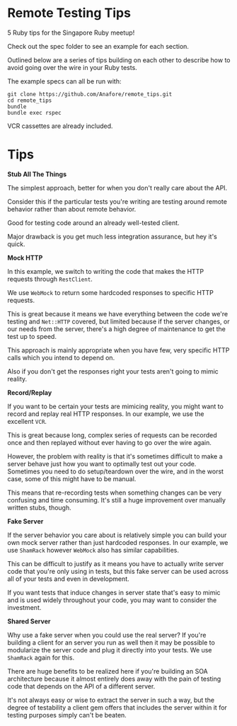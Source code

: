 Remote Testing Tips
===

5 Ruby tips for the Singapore Ruby meetup!

Check out the spec folder to see an example for each section.

Outlined below are a series of tips building on each other to describe how to avoid going over the wire in your Ruby tests.

The example specs can all be run with:

    git clone https://github.com/Anafore/remote_tips.git
    cd remote_tips
    bundle
    bundle exec rspec
    
VCR cassettes are already included.

Tips
=====

**Stub All The Things**

The simplest approach, better for when you don't really care about the API.

Consider this if the particular tests you're writing are testing around remote behavior rather than about remote behavior.

Good for testing code around an already well-tested client.

Major drawback is you get much less integration assurance, but hey it's quick.

**Mock HTTP**

In this example, we switch to writing the code that makes the HTTP requests through `RestClient`.

We use `WebMock` to return some hardcoded responses to specific HTTP requests.

This is great because it means we have everything between the code we're testing and `Net::HTTP` covered, but limited because if the server changes, or our needs from the server, there's a high degree of maintenance to get the test up to speed.

This approach is mainly appropriate when you have few, very specific HTTP calls which you intend to depend on.

Also if you don't get the responses right your tests aren't going to mimic reality.

**Record/Replay**

If you want to be certain your tests are mimicing reality, you might want to record and replay real HTTP responses. In our example, we use the excellent `VCR`.

This is great because long, complex series of requests can be recorded once and then replayed without ever having to go over the wire again.

However, the problem with reality is that it's sometimes difficult to make a server behave just how you want to optimally test out your code. Sometimes you need to do setup/teardown over the wire, and in the worst case, some of this might have to be manual.

This means that re-recording tests when something changes can be very confusing and time consuming. It's still a huge improvement over manually written stubs, though.

**Fake Server**

If the server behavior you care about is relatively simple you can build your own mock server rather than just hardcoded responses. In our example, we use `ShamRack` however `WebMock` also has similar capabilities.

This can be difficult to justify as it means you have to actually write server code that you're only using in tests, but this fake server can be used across all of your tests and even in development.

If you want tests that induce changes in server state that's easy to mimic and is used widely throughout your code, you may want to consider the investment.

**Shared Server**

Why use a fake server when you could use the real server? If you're building a client for an server you run as well then it may be possible to modularize the server code and plug it directly into your tests. We use `ShamRack` again for this.

There are huge benefits to be realized here if you're building an SOA architecture because it almost entirely does away with the pain of testing code that depends on the API of a different server.

It's not always easy or wise to extract the server in such a way, but the degree of testability a client gem offers that includes the server within it for testing purposes simply can't be beaten.
